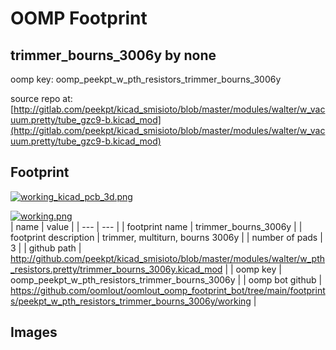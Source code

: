 # OOMP Footprint  
## trimmer_bourns_3006y  by none  
  
oomp key: oomp_peekpt_w_pth_resistors_trimmer_bourns_3006y  
  
source repo at: [http://gitlab.com/peekpt/kicad_smisioto/blob/master/modules/walter/w_vacuum.pretty/tube_gzc9-b.kicad_mod](http://gitlab.com/peekpt/kicad_smisioto/blob/master/modules/walter/w_vacuum.pretty/tube_gzc9-b.kicad_mod)  
## Footprint  
  
[![working_kicad_pcb_3d.png](working_kicad_pcb_3d_600.png)](working_kicad_pcb_3d.png)  
  
[![working.png](working_600.png)](working.png)  
| name | value | 
| --- | --- | 
| footprint name | trimmer_bourns_3006y | 
| footprint description | trimmer, multiturn, bourns 3006y | 
| number of pads | 3 | 
| github path | http://github.com/peekpt/kicad_smisioto/blob/master/modules/walter/w_pth_resistors.pretty/trimmer_bourns_3006y.kicad_mod | 
| oomp key | oomp_peekpt_w_pth_resistors_trimmer_bourns_3006y | 
| oomp bot github | https://github.com/oomlout/oomlout_oomp_footprint_bot/tree/main/footprints/peekpt_w_pth_resistors_trimmer_bourns_3006y/working | 
## Images  

